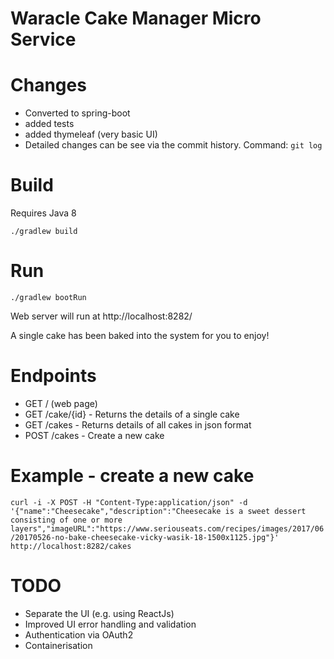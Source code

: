 Waracle Cake Manager Micro Service
==================================

# Changes
- Converted to spring-boot
- added tests
- added thymeleaf (very basic UI)
- Detailed changes can be see via the commit history. Command: `git log`

# Build
Requires Java 8

`./gradlew build`

# Run
`./gradlew bootRun`

Web server will run at http://localhost:8282/

A single cake has been baked into the system for you to enjoy!

# Endpoints

- GET / (web page)
- GET /cake/{id} - Returns the details of a single cake
- GET /cakes - Returns details of all cakes in json format
- POST /cakes - Create a new cake

# Example - create a new cake

`curl -i -X POST -H "Content-Type:application/json" -d '{"name":"Cheesecake","description":"Cheesecake is a sweet dessert consisting of one or more layers","imageURL":"https://www.seriouseats.com/recipes/images/2017/06/20170526-no-bake-cheesecake-vicky-wasik-18-1500x1125.jpg"}' http://localhost:8282/cakes
`

# TODO
- Separate the UI (e.g. using ReactJs)
- Improved UI error handling and validation
- Authentication via OAuth2
- Containerisation
